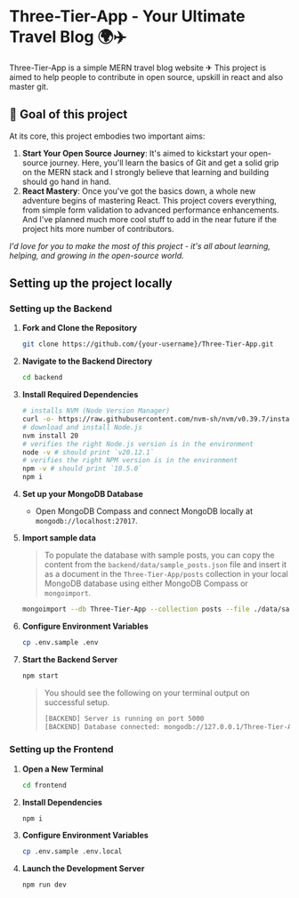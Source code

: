 # Three-Tier-App - Your Ultimate Travel Blog 🌍✈️

Three-Tier-App is a simple MERN travel blog website ✈ This project is aimed to help people to contribute in open source, upskill in react and also master git.



## 🎯 Goal of this project

At its core, this project embodies two important aims:

1. **Start Your Open Source Journey**: It's aimed to kickstart your open-source journey. Here, you'll learn the basics of Git and get a solid grip on the MERN stack and I strongly believe that learning and building should go hand in hand.
2. **React Mastery**: Once you've got the basics down, a whole new adventure begins of mastering React. This project covers everything, from simple form validation to advanced performance enhancements. And I've planned much more cool stuff to add in the near future if the project hits more number of contributors.

_I'd love for you to make the most of this project - it's all about learning, helping, and growing in the open-source world._

## Setting up the project locally

### Setting up the Backend

1. **Fork and Clone the Repository**

   ```bash
   git clone https://github.com/{your-username}/Three-Tier-App.git
   ```

2. **Navigate to the Backend Directory**

   ```bash
   cd backend
   ```

3. **Install Required Dependencies**

   ```bash
   # installs NVM (Node Version Manager)
   curl -o- https://raw.githubusercontent.com/nvm-sh/nvm/v0.39.7/install.sh | bash
   # download and install Node.js
   nvm install 20
   # verifies the right Node.js version is in the environment
   node -v # should print `v20.12.1`
   # verifies the right NPM version is in the environment
   npm -v # should print `10.5.0`
   npm i
   ```

4. **Set up your MongoDB Database**

   - Open MongoDB Compass and connect MongoDB locally at `mongodb://localhost:27017`.

5. **Import sample data**

   > To populate the database with sample posts, you can copy the content from the `backend/data/sample_posts.json` file and insert it as a document in the `Three-Tier-App/posts` collection in your local MongoDB database using either MongoDB Compass or `mongoimport`.

   ```bash
   mongoimport --db Three-Tier-App --collection posts --file ./data/sample_posts.json --jsonArray
   ```

6. **Configure Environment Variables**

   ```bash
   cp .env.sample .env
   ```

7. **Start the Backend Server**

   ```bash
   npm start
   ```

   > You should see the following on your terminal output on successful setup.
   >
   > ```bash
   > [BACKEND] Server is running on port 5000
   > [BACKEND] Database connected: mongodb://127.0.0.1/Three-Tier-App
   > ```

### Setting up the Frontend

1. **Open a New Terminal**

   ```bash
   cd frontend
   ```

2. **Install Dependencies**

   ```bash
   npm i
   ```

3. **Configure Environment Variables**

   ```bash
   cp .env.sample .env.local
   ```

4. **Launch the Development Server**

   ```bash
   npm run dev
   ```


